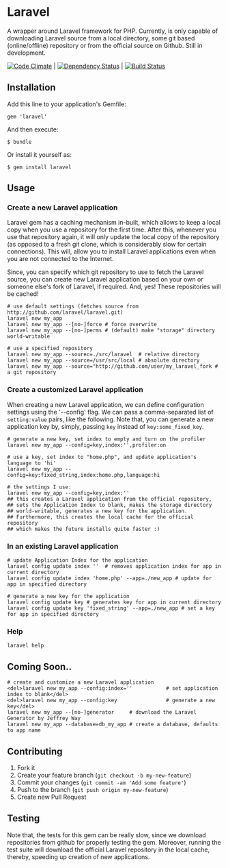# Laravel

A wrapper around Laravel framework for PHP.
Currently, is only capable of downloading Laravel source from
a local directory, some git based (online/offline) repository
or from the official source on Github.
Still in development.

[![Code
Climate](https://codeclimate.com/badge.png)](https://codeclimate.com/github/nikhgupta/laravel)
| [![Dependency
Status](https://gemnasium.com/nikhgupta/laravel.png)](https://gemnasium.com/nikhgupta/laravel) | [![Build Status](https://travis-ci.org/nikhgupta/laravel.png?branch=master)](https://travis-ci.org/nikhgupta/laravel)
## Installation

Add this line to your application's Gemfile:

    gem 'laravel'

And then execute:

    $ bundle

Or install it yourself as:

    $ gem install laravel

## Usage

### Create a new Laravel application

Laravel gem has a caching mechanism in-built, which allows to keep a local
copy when you use a repository for the first time. After this, whenever you
use that repository again, it will only update the local copy of the
repository (as opposed to a fresh git clone, which is considerably slow for
certain connections). This will, allow you to install Laravel applications
even when you are not connected to the Internet.

Since, you can specify which git repository to use to fetch the Laravel
source, you can create new Laravel application based on your own or someone
else's fork of Laravel, if required. And, yes! These repositories will be
cached!

    # use default settings (fetches source from http://github.com/laravel/laravel.git)
    laravel new my_app
    laravel new my_app --[no-]force # force overwrite
    laravel new my_app --[no-]perms # (default) make "storage" directory world-writable

    # use a specified repository
    laravel new my_app --sourec=./src/laravel  # relative directory
    laravel new my_app --source=/usr/src/local # absolute directory
    laravel new my_app --source="http://github.com/user/my_laravel_fork # a git repository

### Create a customized Laravel application

When creating a new Laravel application, we can define configuration settings
using the '--config' flag. We can pass a comma-separated list of
`setting:value` pairs, like the following. Note that, you can generate a new
application key by, simply, passing `key` instead of `key:some_fixed_key`.

    # generate a new key, set index to empty and turn on the profiler
    laravel new my_app --config=key,index:'',profiler:on
    
    # use a key, set index to "home.php", and update application's language to 'hi'
    laravel new my_app --config=key:fixed_string,index:home.php,language:hi

    # the settings I use:
    laravel new my_app --config=key,index:''
    ## this creates a Laravel application from the official repository,
    ## sets the Application Index to blank, makes the storage directory
    ## world-writable, generates a new key for the application.
    ## Furthermore, this creates the local cache for the official repository
    ## which makes the future installs quite faster :)

### In an existing Laravel application

    # update Application Index for the application
    laravel config update index ''  # removes application index for app in current directory
    laravel config update index 'home.php' --app=./new_app # update for app in specified directory

    # generate a new key for the application
    laravel config update key # generates key for app in current directory
    laravel config update key 'fixed_string' --app=./new_app # set a key for app in specified directory
    
### Help

    laravel help

## Coming Soon..
    # create and customize a new Laravel application
    <del>laravel new my_app --config:index=''           # set application index to blank</del>
    <del>laravel new my_app --config:key                # generate a new key</del>
    laravel new my_app --[no-]generator     # download the Laravel Generator by Jeffrey Way
    laravel new my_app --database=db_my_app # create a database, defaults to app name

## Contributing

1. Fork it
2. Create your feature branch (`git checkout -b my-new-feature`)
3. Commit your changes (`git commit -am 'Add some feature'`)
4. Push to the branch (`git push origin my-new-feature`)
5. Create new Pull Request

## Testing

Note that, the tests for this gem can be really slow, since we download
repositories from github for properly testing the gem. Moreover, running the
test suite will download the official Laravel repository in the local cache,
thereby, speeding up creation of new applications.
